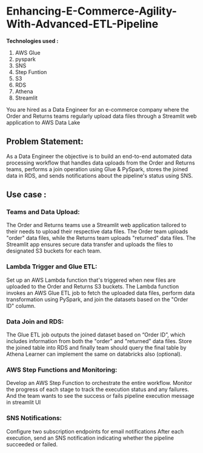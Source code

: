 # Enhancing-E-Commerce-Agility-With-Advanced-ETL-Pipeline

**Technologies used :**
1) AWS Glue
2) pyspark
3) SNS
4) Step Funtion
5) S3
6) RDS
7) Athena
8) Streamlit


You are hired as a Data Engineer for an e-commerce company where the Order and Returns teams regularly upload data files through a Streamlit web application to AWS Data Lake


## Problem Statement:
As a Data Engineer the objective is to build an end-to-end automated data processing workflow that handles data uploads from the Order and Returns teams, performs a join operation using Glue & PySpark, stores the joined data in RDS, and sends notifications about the pipeline's status using SNS.

## Use case :
### Teams and Data Upload:
The Order and Returns teams use a Streamlit web application tailored to their needs to upload their respective data files.
The Order team uploads "order" data files, while the Returns team uploads "returned" data files.
The Streamlit app ensures secure data transfer and uploads the files to designated S3 buckets for each team.

### Lambda Trigger and Glue ETL:
Set up an AWS Lambda function that's triggered when new files are uploaded to the Order and Returns S3 buckets.
The Lambda function invokes an AWS Glue ETL job to fetch the uploaded data files, perform data transformation using PySpark, and join the datasets based on the "Order ID" column.

### Data Join and RDS:
The Glue ETL job outputs the joined dataset based on “Order ID”, which includes information from both the "order" and "returned" data files.
Store the joined table into RDS and finally team should query the final table by Athena
Learner can implement the same on databricks also (optional).

### AWS Step Functions and Monitoring:
Develop an AWS Step Function to orchestrate the entire workflow.
Monitor the progress of each stage to track the execution status and any failures.
And the team wants to see the success or fails pipeline execution message in streamlit UI

### SNS Notifications:
Configure two subscription endpoints for email notifications
After each execution, send an SNS notification indicating whether the pipeline succeeded or failed.
